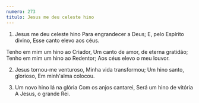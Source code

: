 ```yaml
---
numero: 273
titulo: Jesus me deu celeste hino
---
```

1. Jesus me deu celeste hino
Para engrandecer a Deus;
E, pelo Espírito divino,
Esse canto elevo aos céus.

Tenho em mim um hino ao Criador,
Um canto de amor, de eterna gratidão;
Tenho em mim um hino ao Redentor;
Aos céus elevo o meu louvor.

2. Jesus tornou-me venturoso,
Minha vida transformou;
Um hino santo, glorioso,
Em minh'alma colocou.

3. Um novo hino lá na glória
Com os anjos cantarei,
Será um hino de vitória
A Jesus, o grande Rei.
